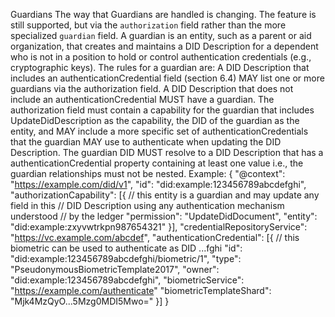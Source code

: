 Guardians The way that Guardians are handled is changing. The feature is still supported, but via the `authorization` field rather than the more specialized `guardian` field. A guardian is an entity, such as a parent or aid organization, that creates and maintains a DID Description for a dependent who is not in a position to hold or control authentication credentials (e.g., cryptographic keys). The rules for a guardian are: A DID Description that includes an authenticationCredential field (section 6.4) MAY list one or more guardians via the authorization field. A DID Description that does not include an authenticationCredential MUST have a guardian. The authorization field must contain a capability for the guardian that includes UpdateDidDescription as the capability, the DID of the guardian as the entity, and MAY include a more specific set of authenticationCredentials that the guardian MAY use to authenticate when updating the DID Description. The guardian DID MUST resolve to a DID Description that has a authenticationCredential property containing at least one value i.e., the guardian relationships must not be nested. Example: { "@context": "https://example.com/did/v1", "id": "did:example:123456789abcdefghi", "authorizationCapability": [{ // this entity is a guardian and may update any field in this // DID Description using any authentication mechanism understood // by the ledger "permission": "UpdateDidDocument", "entity": "did:example:zxyvwtrkpn987654321" }], "credentialRepositoryService": "https://vc.example.com/abcdef", "authenticationCredential": [{ // this biometric can be used to authenticate as DID ...fghi "id": "did:example:123456789abcdefghi/biometric/1", "type": "PseudonymousBiometricTemplate2017", "owner": "did:example:123456789abcdefghi", "biometricService": "https://example.com/authenticate" "biometricTemplateShard": "Mjk4MzQyO...5Mzg0MDI5Mwo=" }] }
